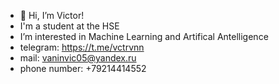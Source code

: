 - 👋 Hi, I’m Victor!
- I'm a student at the HSE
- I’m interested in Machine Learning and Artifical Antelligence
- telegram: https://t.me/vctrvnn
- mail: vaninvic05@yandex.ru
- phone number: +79214414552

<!---
vctrvnn/vctrvnn is a ✨ special ✨ repository because its `README.md` (this file) appears on your GitHub profile.
You can click the Preview link to take a look at your changes.
--->
